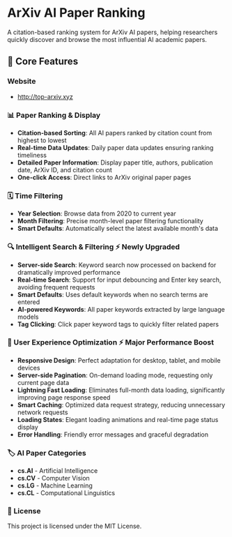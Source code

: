 # ArXiv AI Paper Ranking

A citation-based ranking system for ArXiv AI papers, helping researchers quickly discover and browse the most influential AI academic papers.

## 🚀 Core Features

### Website

- http://top-arxiv.xyz

### 📊 Paper Ranking & Display
- **Citation-based Sorting**: All AI papers ranked by citation count from highest to lowest
- **Real-time Data Updates**: Daily paper data updates ensuring ranking timeliness
- **Detailed Paper Information**: Display paper title, authors, publication date, ArXiv ID, and citation count
- **One-click Access**: Direct links to ArXiv original paper pages

### 🗓️ Time Filtering
- **Year Selection**: Browse data from 2020 to current year
- **Month Filtering**: Precise month-level paper filtering functionality
- **Smart Defaults**: Automatically select the latest available month's data

### 🔍 Intelligent Search & Filtering ⚡ **Newly Upgraded**
- **Server-side Search**: Keyword search now processed on backend for dramatically improved performance
- **Real-time Search**: Support for input debouncing and Enter key search, avoiding frequent requests
- **Smart Defaults**: Uses default keywords when no search terms are entered
- **AI-powered Keywords**: All paper keywords extracted by large language models
- **Tag Clicking**: Click paper keyword tags to quickly filter related papers

### 📱 User Experience Optimization ⚡ **Major Performance Boost**
- **Responsive Design**: Perfect adaptation for desktop, tablet, and mobile devices
- **Server-side Pagination**: On-demand loading mode, requesting only current page data
- **Lightning Fast Loading**: Eliminates full-month data loading, significantly improving page response speed
- **Smart Caching**: Optimized data request strategy, reducing unnecessary network requests
- **Loading States**: Elegant loading animations and real-time page status display
- **Error Handling**: Friendly error messages and graceful degradation

### 🏷️ AI Paper Categories
- **cs.AI** - Artificial Intelligence
- **cs.CV** - Computer Vision  
- **cs.LG** - Machine Learning
- **cs.CL** - Computational Linguistics

### 📄 License
This project is licensed under the MIT License.
